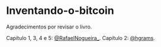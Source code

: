 # Inventando-o-bitcoin


Agradecimentos por revisar o livro.

Capítulo 1, 3, 4 e 5: [@RafaelNogueira_](https://twitter.com/RafaelNogueira_).
Capítulo 2: [@hgrams](https://github.com/hgrams/).